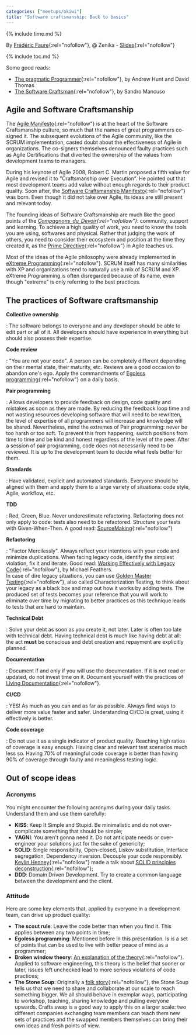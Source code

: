 ```yaml
---
categories: ["meetups/okiwi"]
title: "Software craftsmanship: Back to basics"
---
```


{% include time.md %}

By [Frédéric Faure](https://twitter.com/ffaure32/){:rel="nofollow"}, @ Zenika - [Slides](https://www.slideshare.net/ffaure32/okiwi-software-craftsmanship-back-to-basics){:rel="nofollow"}

{% include toc.md %}

Some good reads:
- [The pragmatic Programmer](https://www.oreilly.com/library/view/the-pragmatic-programmer/020161622X/){:rel="nofollow"},
  by Andrew Hunt and David Thomas
- [The Software Craftsman](https://www.oreilly.com/library/view/the-software-craftsman/9780134052625/){:rel="nofollow"},
  by Sandro Mancuso

## Agile and Software Craftsmanship

The [Agile Manifesto](https://agilemanifesto.org/){:rel="nofollow"} is at the heart of the Software Craftsmanship
culture, so much that the names of great programmers co-signed it. The subsequent evolutions of the Agile community,
like the SCRUM implementation, casted doubt about the effectiveness of Agile in organizations. The co-signers themselves
denounced faulty practices such as Agile Certifications that diverted the ownership of the values from development teams
to managers.

During his keynote of Agile 2008, Robert C. Martin proposed a fifth value for Agile and revised it to "Craftsmanship
over Execution". He pointed out that most development teams add value without enough regards to their product quality.
Soon after, the [Software Craftsmanship Manifesto](http://manifesto.softwarecraftsmanship.org/){:rel="nofollow"} was
born. Even though it did not take over Agile, its ideas are still present and relevant today.

The founding ideas of Software Craftsmanship are much like the good points of the *[Compagnons_du_Devoir](https://en.wikipedia.org/wiki/Compagnons_du_Devoir){:rel="nofollow"}*:
community, support and learning. To achieve a high quality of work, you need to know the tools you are using, softwares
and physical. Rather that judging the work of others, you need to consider their ecosystem and position at the time they
created it, as the [Prime Directive](http://agileretrospectivewiki.org/index.php?title=The_Prime_Directive){:rel="nofollow"}
in Agile teaches us.

Most of the ideas of the Agile philosophy were already implemented in [eXtreme Programming](http://www.extremeprogramming.org/){:rel="nofollow"}.
SCRUM itself has many similarities with XP and organizations tend to naturally use a mix of SCRUM and XP. eXtreme
Programming is often disregarded because of its name, even though "extreme" is only referring to the best practices.

## The practices of Software craftsmanship

**Collective ownership**

: The software belongs to everyone and any developer should be able to edit part or all of it.
All developers should have experience in everything but should also possess their expertise.

**Code review**

: "You are not your code". A person can be completely different depending on their mental state, their maturity, etc.
Reviews are a good occasion to abandon one's ego. Apply the commandments of [Egoless programming](https://blog.codinghorror.com/the-ten-commandments-of-egoless-programming/){:rel="nofollow"}
on a daily basis.

**Pair programming**

: Allows developers to provide feedback on design, code quality and mistakes as soon as they are made. By reducing the
feedback loop time and not wasting resources developing software that will need to be rewritten, the level of expertise
of all programmers will increase and knowledge will be shared. Nevertheless, mind the extremes of Pair programming:
never be too harsh or too soft. To prevent this from happening, switch positions from time to time and be kind and
honest regardless of the level of the peer. After a session of pair programming, code does not necessarily need to be
reviewed. It is up to the development team to decide what feels better for them.

**Standards**

: Have validated, explicit and automated standards. Everyone should be aligned with them and apply them to a large
variety of situations: code style, Agile, workflow, etc.

**TDD**

: Red, Green, Blue. Never underestimate refactoring. Refactoring does not only apply to code: tests also need to be
refactored. Structure your tests with Given-When-Then. A good read: [SourceMaking](https://sourcemaking.com/){:rel="nofollow"}

**Refactoring**

: "Factor Mercilessly". Always reflect your intentions with your code and minimize duplications. When facing legacy
code, identify the simplest violation, fix it and iterate. Good read: [Working Effectively with Legacy Code](https://www.oreilly.com/library/view/working-effectively-with/0131177052/){:rel="nofollow"},
by Michael Feathers.  
In case of dire legacy situations, you can use [Golden Master Testing](https://michaelfeathers.silvrback.com/characterization-testing){:rel="nofollow"},
also called Characterization Testing, to think about your legacy as a black box and map out how it works by adding
tests. The produced set of tests becomes your reference that you will work to eliminate over time by migrating to better
practices as this technique leads to tests that are hard to maintain.

**Technical Debt**

: Solve your debt as soon as you create it, not later. Later is often too late with technical debt. Having technical
debt is much like having debt at all: the act **must** be conscious and debt creation and repayment are explicitly
planned.

**Documentation**

: Document if and only if you will use the documentation. If it is not read or updated, do not invest time on it.
Document yourself with the practices of [Living Documentation](https://livingdoco.com/){:rel="nofollow"}.

**CI/CD**

: YES! As much as you can and as far as possible. Always find ways to deliver more value faster and safer. Understanding
CI/CD is great, using it effectively is better.

**Code coverage**

: Do not use it as a single indicator of product quality. Reaching high ratios of coverage is easy enough. Having clear
and relevant test scenarios much less so. Having 70% of meaningful code coverage is better than having 90% of coverage
through faulty and meaningless testing logic.

## Out of scope ideas

### Acronyms

You might encounter the following acronyms during your daily tasks. Understand them and use them carefully:
- **KISS**: Keep It Simple and Stupid. Be minimalistic and do not over-complicate something that should be simple;
- **YAGNI**: You aren't gonna need it. Do not anticipate needs or over-engineer your solutions just for the sake of
  genericity;
- **SOLID**: Single responsibility, Open–closed, Liskov substitution, Interface segregation, Dependency inversion.
  Decouple your code responsibly. [Kevlin Henney](http://kevlin.eu){:rel="nofollow"} made a talk about [SOLID principles deconstruction](https://www.youtube.com/watch?v=tMW08JkFrBA){:rel="nofollow"};
- **DDD**: Domain Driven Development. Try to create a common language between the development and the client.

### Attitude

Here are some key elements that, applied by everyone in a development team, can drive up product quality:
- **The scout rule**: Leave the code better than when you find it. This applies between any two points in time;
- **Egoless programming**: Mentioned before in this presentation. Is is a set of points that can be used to live with
  better peace of mind as a programmer;
- **Broken window theory**: [An explanation of the theory](https://www.britannica.com/topic/broken-windows-theory){:rel="nofollow"}.
  Applied to software engineering, this theory is the belief that sooner or later, issues left unchecked lead to more
  serious violations of code practices;
- **The Stone Soup**: Originally a [folk story](https://en.wikipedia.org/wiki/Stone_Soup){:rel="nofollow"}, the Stone
  Soup tells us that we need to share and collaborate at our scale to reach something bigger. We all should behave in
  exemplar ways, participating to workshop, teaching, sharing knowledge and pulling everyone upwards. Crafts swap is a
  good way to apply this on a larger scale: two different companies exchanging team members can teach them new sets of
  practices and the swapped members themselves can bring their own ideas and fresh points of view.

